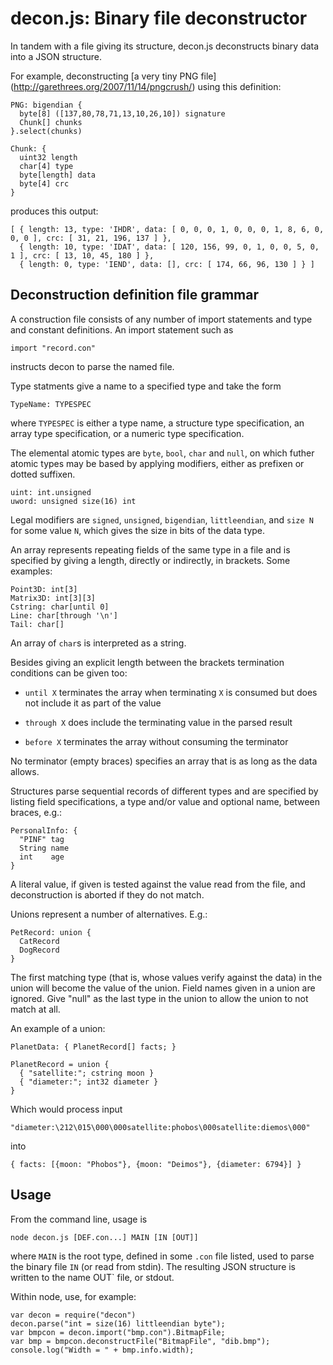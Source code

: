 decon.js: Binary file deconstructor
===================================

In tandem with a file giving its structure, decon.js deconstructs
binary data into a JSON structure.

For example, deconstructing [a very tiny PNG file]
(http://garethrees.org/2007/11/14/pngcrush/) using this definition:

    PNG: bigendian {
      byte[8] ([137,80,78,71,13,10,26,10]) signature
      Chunk[] chunks
    }.select(chunks)

    Chunk: {
      uint32 length
      char[4] type
      byte[length] data
      byte[4] crc
    }

produces this output:

    [ { length: 13, type: 'IHDR', data: [ 0, 0, 0, 1, 0, 0, 0, 1, 8, 6, 0, 0, 0 ], crc: [ 31, 21, 196, 137 ] },
      { length: 10, type: 'IDAT', data: [ 120, 156, 99, 0, 1, 0, 0, 5, 0, 1 ], crc: [ 13, 10, 45, 180 ] },
      { length: 0, type: 'IEND', data: [], crc: [ 174, 66, 96, 130 ] } ]



Deconstruction definition file grammar
--------------------------------------

A construction file consists of any number of import statements and
type and constant definitions. An import statement such as

    import "record.con"

instructs decon to parse the named file.

Type statments give a name to a specified type and take the form

    TypeName: TYPESPEC

where `TYPESPEC` is either a type name, a structure type specification,
an array type specification, or a numeric type specification.

The elemental atomic types are `byte`, `bool`, `char` and `null`, on
which futher atomic types may be based by applying modifiers, either
as prefixen or dotted suffixen. 

    uint: int.unsigned
    uword: unsigned size(16) int

Legal modifiers are `signed`, `unsigned`, `bigendian`, `littleendian`,
and `size N` for some value `N`, which gives the size in bits of the
data type.

An array represents repeating fields of the same type in a file and is
specified by giving a length, directly or indirectly, in brackets.
Some examples:

    Point3D: int[3]
    Matrix3D: int[3][3]
    Cstring: char[until 0]
    Line: char[through '\n']
    Tail: char[]

An array of `char`s is interpreted as a string.

Besides giving an explicit length between the brackets termination
conditions can be given too:

* `until X` terminates the array when terminating `X` is consumed but
does not include it as part of the value

* `through X` does include the terminating value in the parsed result

* `before X` terminates the array without consuming the terminator

No terminator (empty braces) specifies an array that is as long as the
data allows.

Structures parse sequential records of different types and are
specified by listing field specifications, a type and/or value and
optional name, between braces, e.g.:

    PersonalInfo: {
      "PINF" tag
      String name
      int    age
    }

A literal value, if given is tested against the value read from the
file, and deconstruction is aborted if they do not match.

Unions represent a number of alternatives. E.g.:

    PetRecord: union {
      CatRecord
      DogRecord
    }

The first matching type (that is, whose values verify against the
data) in the union will become the value of the union. Field names
given in a union are ignored. Give "null" as the last type in the
union to allow the union to not match at all.

An example of a union:

    PlanetData: { PlanetRecord[] facts; }

    PlanetRecord = union {
      { "satellite:"; cstring moon }
      { "diameter:"; int32 diameter }
    }

Which would process input
 
    "diameter:\212\015\000\000satellite:phobos\000satellite:diemos\000"

into

    { facts: [{moon: "Phobos"}, {moon: "Deimos"}, {diameter: 6794}] }


Usage
-----

From the command line, usage is

    node decon.js [DEF.con...] MAIN [IN [OUT]]

where `MAIN` is the root type, defined in some `.con` file listed,
used to parse the binary file `IN` (or read from stdin). The resulting
JSON structure is written to the name OUT` file, or stdout.

Within node, use, for example:

    var decon = require("decon")
    decon.parse("int = size(16) littleendian byte");
    var bmpcon = decon.import("bmp.con").BitmapFile;
    var bmp = bmpcon.deconstructFile("BitmapFile", "dib.bmp");
    console.log("Width = " + bmp.info.width);

